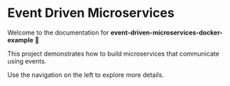 # Event Driven Microservices

Welcome to the documentation for **event-driven-microservices-docker-example** 🎉

This project demonstrates how to build microservices that communicate using events.

Use the navigation on the left to explore more details.
